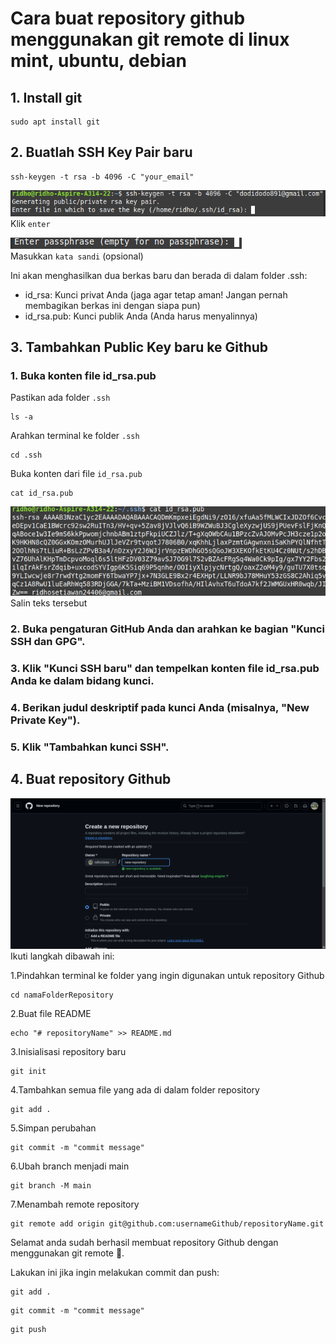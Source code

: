 # Cara buat repository github menggunakan git remote di linux mint, ubuntu, debian

## 1. Install git
```
sudo apt install git
```

## 2. Buatlah SSH Key Pair baru
```
ssh-keygen -t rsa -b 4096 -C "your_email"
```
![klik-enter](img/klik-enter.png)<br>
Klik `enter`

![enter-password](img/enter-password.png)<br>
Masukkan `kata sandi` (opsional)

Ini akan menghasilkan dua berkas baru dan berada di dalam folder .ssh:

- id_rsa: Kunci privat Anda (jaga agar tetap aman! Jangan pernah membagikan berkas ini dengan siapa pun)
- id_rsa.pub: Kunci publik Anda (Anda harus menyalinnya)

## 3. Tambahkan Public Key baru ke Github
### 1. Buka konten file id_rsa.pub
Pastikan ada folder `.ssh`
```
ls -a
```

Arahkan terminal ke folder `.ssh`

```
cd .ssh
```

Buka konten dari file `id_rsa.pub`

```
cat id_rsa.pub
```

![gambar isi dari file id_rsa.pub](img/rsa.png)<br>
Salin teks tersebut
###  2. Buka pengaturan GitHub Anda dan arahkan ke bagian "Kunci SSH dan GPG".
###  3. Klik "Kunci SSH baru" dan tempelkan konten file id_rsa.pub Anda ke dalam bidang kunci.
###  4. Berikan judul deskriptif pada kunci Anda (misalnya, "New Private Key").
###  5. Klik "Tambahkan kunci SSH".

## 4. Buat repository Github
![new-repository](img/new-repository.png)
Ikuti langkah dibawah ini:

1.Pindahkan terminal ke folder yang ingin digunakan untuk repository Github
```
cd namaFolderRepository
```

2.Buat file README
```
echo "# repositoryName" >> README.md
```

3.Inisialisasi repository baru
```
git init
```

4.Tambahkan semua file yang ada di dalam folder repository
```
git add .
```

5.Simpan perubahan
```
git commit -m "commit message"
```

6.Ubah branch menjadi main
```
git branch -M main
```

7.Menambah remote repository
```
git remote add origin git@github.com:usernameGithub/repositoryName.git
```

Selamat anda sudah berhasil membuat repository Github dengan menggunakan git remote 🥳.

Lakukan ini jika ingin melakukan commit dan push:
```
git add .
```

```
git commit -m "commit message"
```

```
git push
```